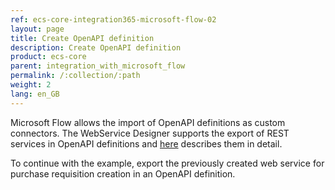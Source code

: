 ```yaml
---
ref: ecs-core-integration365-microsoft-flow-02
layout: page
title: Create OpenAPI definition
description: Create OpenAPI definition
product: ecs-core
parent: integration_with_microsoft_flow
permalink: /:collection/:path
weight: 2
lang: en_GB
---
```


Microsoft Flow allows the import of OpenAPI definitions as custom connectors. The WebService Designer supports the export of REST services in OpenAPI definitions and [here](../../webservices/openapi_definitions) describes them in detail.  

To continue with the example, export the previously created web service for purchase requisition creation in an OpenAPI definition. 

